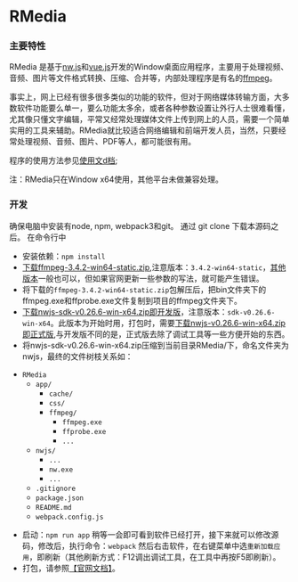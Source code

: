 # RMedia
### 主要特性
RMedia 是基于[nw.js](https://nwjs.io/)和[vue.js](https://vuejs.org/)开发的Window桌面应用程序，主要用于处理视频、音频、图片等文件格式转换、压缩、合并等，内部处理程序是有名的[ffmpeg](http://ffmpeg.org/)。

事实上，网上已经有很多很多类似的功能的软件，但对于网络媒体转输方面，大多数软件功能要么单一，要么功能太多余，或者各种参数设置让外行人士很难看懂，尤其像只懂文字编辑，平常又经常处理媒体文件上传到网上的人员，需要一个简单实用的工具来辅助。RMedia就比较适合网络编辑和前端开发人员，当然，只要经常处理视频、音频、图片、PDF等人，都可能很有用。

程序的使用方法参见[使用文d档](https://mystermangit.github.io/fmwwp.html);

注：RMedia只在Window x64使用，其他平台未做兼容处理。
### 开发
确保电脑中安装有node, npm, webpack3和git。
通过 git clone 下载本源码之后。
在命令行中
- 安装依赖：`npm install`
- [下载ffmpeg-3.4.2-win64-static.zip](https://ffmpeg.zeranoe.com/builds/win64/static/ffmpeg-3.4.2-win64-static.zip),注意版本：`3.4.2-win64-static`，[其他版本](https://ffmpeg.zeranoe.com/builds/win64/static)一般也可以，但如果官网更新一些参数的写法，就可能产生错误。
- 将下载的`ffmpeg-3.4.2-win64-static.zip`包解压后，把bin文件夹下的ffmpeg.exe和ffprobe.exe文件复制到项目的ffmpeg文件夹下。
- [下载nwjs-sdk-v0.26.6-win-x64.zip即开发版](https://dl.nwjs.io/v0.26.6/nwjs-sdk-v0.26.6-win-x64.zip)，注意版本：`sdk-v0.26.6-win-x64`。此版本为开始时用，打包时，需要[下载nwjs-v0.26.6-win-x64.zip即正式版](https://dl.nwjs.io/v0.26.6/nwjs-v0.26.6-win-x64.zip),与开发版不同的是，正式版去除了调试工具等一些方便开始的东西。
- 将nwjs-sdk-v0.26.6-win-x64.zip压缩到当前目录RMedia/下，命名文件夹为nwjs，最终的文件树枝关系如：
* `RMedia`
	* `app/`
		* `cache/`
		* `css/`
		* `ffmpeg/`
			* `ffmpeg.exe`
			* `ffprobe.exe`
			* `...`
	* `nwjs/`
		* `...`
		* `nw.exe`
		* `...`
	* `.gitignore`
	* `package.json`
	* `README.md`
	* `webpack.config.js`
- 启动：`npm run app`
稍等一会即可看到软件已经打开，接下来就可以修改源码，修改后，执行命令：`webpack`
然后右击软件，在右键菜单中选`重新加载应用`，即刷新（其他刷新方式：F12调出调试工具，在工具中再按F5即刷新）。
- 打包，请参照[【官网文档】](http://docs.nwjs.io/en/latest/For%20Users/Package%20and%20Distribute/#package-and-distribute)。
